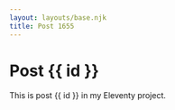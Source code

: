 ```yaml
---
layout: layouts/base.njk
title: Post 1655
---
```


# Post {{ id }}

This is post {{ id }} in my Eleventy project.
